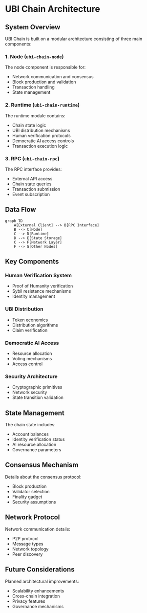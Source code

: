 # UBI Chain Architecture

## System Overview

UBI Chain is built on a modular architecture consisting of three main components:

### 1. Node (`ubi-chain-node`)
The node component is responsible for:
- Network communication and consensus
- Block production and validation
- Transaction handling
- State management

### 2. Runtime (`ubi-chain-runtime`)
The runtime module contains:
- Chain state logic
- UBI distribution mechanisms
- Human verification protocols
- Democratic AI access controls
- Transaction execution logic

### 3. RPC (`ubi-chain-rpc`)
The RPC interface provides:
- External API access
- Chain state queries
- Transaction submission
- Event subscription

## Data Flow

```mermaid
graph TD
    A[External Client] --> B[RPC Interface]
    B --> C[Node]
    C --> D[Runtime]
    D --> E[State Storage]
    C --> F[Network Layer]
    F --> G[Other Nodes]
```

## Key Components

### Human Verification System
- Proof of Humanity verification
- Sybil resistance mechanisms
- Identity management

### UBI Distribution
- Token economics
- Distribution algorithms
- Claim verification

### Democratic AI Access
- Resource allocation
- Voting mechanisms
- Access control

### Security Architecture
- Cryptographic primitives
- Network security
- State transition validation

## State Management

The chain state includes:
- Account balances
- Identity verification status
- AI resource allocation
- Governance parameters

## Consensus Mechanism

Details about the consensus protocol:
- Block production
- Validator selection
- Finality gadget
- Security assumptions

## Network Protocol

Network communication details:
- P2P protocol
- Message types
- Network topology
- Peer discovery

## Future Considerations

Planned architectural improvements:
- Scalability enhancements
- Cross-chain integration
- Privacy features
- Governance mechanisms 